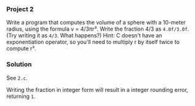 ### Project 2
Write a program that computes the volume of a sphere with a 10-meter radius,
using the formula v = 4/3πr³. Write the fraction 4/3 as `4.0f/3.0f`. (Try
writing it as `4/3`. What happens?) Hint: C doesn't have an exponentiation
operator, so you'll need to multiply r by itself twice to compute r³.

### Solution
See `2.c`.

Writing the fraction in integer form will result in a integer rounding error,
returning `1`.
